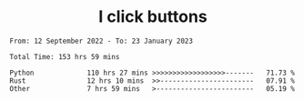 <h1 align="center">
I click buttons
</h1>

<!--START_SECTION:waka-->

```text
From: 12 September 2022 - To: 23 January 2023

Total Time: 153 hrs 59 mins

Python             110 hrs 27 mins >>>>>>>>>>>>>>>>>>-------   71.73 %
Rust               12 hrs 10 mins  >>-----------------------   07.91 %
Other              7 hrs 59 mins   >------------------------   05.19 %
```

<!--END_SECTION:waka-->
